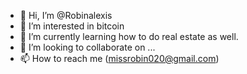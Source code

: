 - 👋 Hi, I’m @Robinalexis
- 👀 I’m interested in bitcoin
- 🌱 I’m currently learning how to do real estate as well.
- 💞️ I’m looking to collaborate on ...
- 📫 How to reach me (missrobin020@gmail.com)

<!---
Robinalexis/Robinalexis is a ✨ special ✨ repository because its `README.md` (this file) appears on your GitHub profile.
You can click the Preview link to take a look at your changes.
--->
